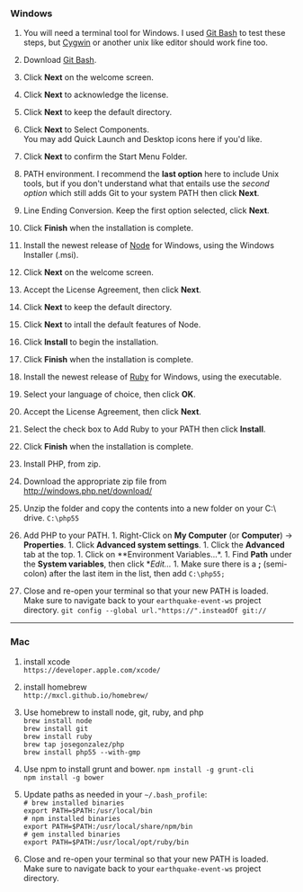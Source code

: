 ### Windows ###

1. You will need a terminal tool for Windows. I used [Git Bash][] to test these
   steps, but [Cygwin][] or another unix like editor should work fine too.
  1. Download [Git Bash][].
  2. Click **Next** on the welcome screen.
  3. Click **Next** to acknowledge the license.
  4. Click **Next** to keep the default directory.
  5. Click **Next** to Select Components.  
     You may add Quick Launch and Desktop icons here if you'd like.
  6. Click **Next** to confirm the Start Menu Folder.
  7. PATH environment. I recommend the __last option__ here to include Unix
     tools, but if you don't understand what that entails use the
     _second option_ which still adds Git to your system PATH then click **Next**.
  8. Line Ending Conversion. Keep the first option selected, click **Next**.
  9. Click **Finish** when the installation is complete.

1. Install the newest release of [Node][] for Windows, using the Windows
   Installer (.msi).
  1. Click **Next** on the welcome screen.
  1. Accept the License Agreement, then click **Next**.
  1. Click **Next** to keep the default directory.
  1. Click **Next** to intall the default features of Node.
  1. Click **Install** to begin the installation.
  1. Click **Finish** when the installation is complete.

1. Install the newest release of [Ruby][] for Windows, using the executable.
  1. Select your language of choice, then click **OK**.
  1. Accept the License Agreement, then click **Next**.
  1. Select the check box to Add Ruby to your PATH then click **Install**.
  1. Click **Finish** when the installation is complete.

1. Install PHP, from zip.
  1. Download the appropriate zip file from http://windows.php.net/download/
  1. Unzip the folder and copy the contents into a new folder on your C:\ drive.
     `C:\php55`
  1. Add PHP to your PATH.
    1. Right-Click on **My Computer** (or **Computer**) -> **Properties**.
    1. Click **Advanced system settings**.
    1. Click the **Advanced** tab at the top.
    1. Click on **Environment Variables...*.
    1. Find **Path** under the **System variables**, then click **Edit...*
    1. Make sure there is a **;** (semi-colon) after the last item in the list, then add
       `C:\php55;`

1. Close and re-open your terminal so that your new PATH is loaded.  
   Make sure to navigate back to your `earthquake-event-ws` project directory.
   `git config --global url."https://".insteadOf git://`  

[Git Bash]: http://git-scm.com/download/win
[Cygwin]: http://cygwin.com/install.html
[Node]: http://nodejs.org/download/
[Ruby]: http://rubyinstaller.org/

---
### Mac ###

1. install xcode  
   `https://developer.apple.com/xcode/`

2. install homebrew  
   `http://mxcl.github.io/homebrew/`

3. Use homebrew to install node, git, ruby, and php  
   `brew install node`  
   `brew install git`  
   `brew install ruby`  
   `brew tap josegonzalez/php`  
   `brew install php55 --with-gmp`  

3. Use npm to install grunt and bower.
   `npm install -g grunt-cli`  
   `npm install -g bower`  

4. Update paths as needed in your `~/.bash_profile`:  
   `# brew installed binaries`  
   `export PATH=$PATH:/usr/local/bin`  
   `# npm installed binaries`  
   `export PATH=$PATH:/usr/local/share/npm/bin`  
   `# gem installed binaries`  
   `export PATH=$PATH:/usr/local/opt/ruby/bin`  

5. Close and re-open your terminal so that your new PATH is loaded.  
   Make sure to navigate back to your `earthquake-event-ws` project directory.